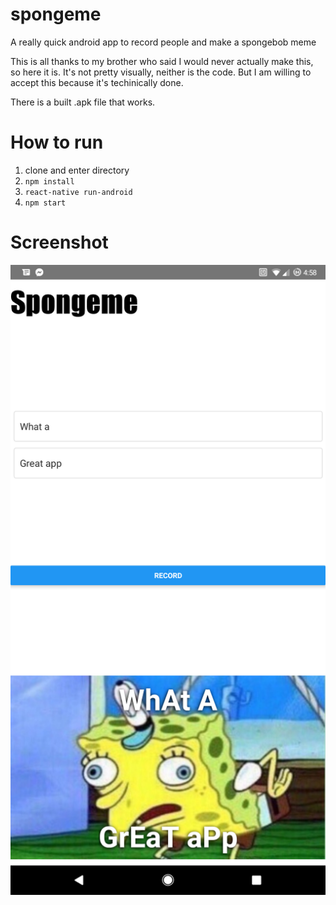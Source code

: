 # spongeme

A really quick android app to record people and make a spongebob meme


This is all thanks to my brother who said I would never actually make this, 
so here it is. It's not pretty visually, neither is the code. But I am willing to accept this because it's techinically done.


There is a built .apk file that works.

# How to run

  1. clone and enter directory
  2. `npm install`
  3. `react-native run-android`
  4. `npm start`

# Screenshot

![Screenshot](screenshot.png "Screenshot")
